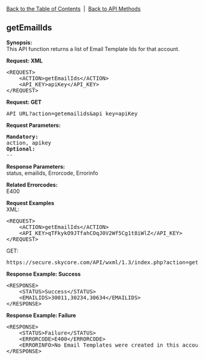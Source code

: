 <a href="/1.3/README.md">Back to the Table of Contents</a>&nbsp;&nbsp;|&nbsp;&nbsp;<a href="API_METHODS.md">Back to API Methods</a>
<h2>getEmailIds</h2>
<p><strong>Synopsis:</strong><br />
This API function returns a list of Email Template Ids for that account.</p>
<div><strong>Request: XML</strong></div>
<pre>&lt;REQUEST&gt;
    &lt;ACTION&gt;getEmailIds&lt;/ACTION&gt;
    &lt;API_KEY&gt;apiKey&lt;/API_KEY&gt;
&lt;/REQUEST&gt;</pre>
<div><strong>Request: GET</strong></div>
<pre>API_URL?action=getemailids&amp;api_key=apiKey</pre>
<div><strong>Request Parameters:</strong></div>
<pre><strong>Mandatory:</strong>
action, apikey
<strong>Optional:</strong>
--
</pre>

<strong>Response Parameters:</strong><br />
status, emailids, Errorcode, Errorinfo

<strong>Related Errorcodes: </strong><br />
E400
<div><strong>Request Examples</strong></div>
XML:
<pre>&lt;REQUEST&gt;
    &lt;ACTION&gt;getEmailIds&lt;/ACTION&gt;
    &lt;API_KEY&gt;qTFkykO9JTfahCOqJ0V2Wf5Cg1t8iWlZ&lt;/API_KEY&gt;    
&lt;/REQUEST&gt;</pre>
GET:
<pre>https://secure.skycore.com/API/wxml/1.3/index.php?action=getemailids&api_key=qTFkykO9JTfahCOqJ0V2Wf5Cg1t8iWlZ</pre>
<div><strong>Response Example: Success</strong></div>
<pre>&lt;RESPONSE&gt;
    &lt;STATUS&gt;Success&lt;/STATUS&gt;
    &lt;EMAILIDS&gt;30011,30234,30634&lt;/EMAILIDS&gt;
&lt;/RESPONSE&gt;</pre>
<div><strong>Response Example: Failure</strong></div>
<pre>&lt;RESPONSE&gt;
    &lt;STATUS&gt;Failure&lt;/STATUS&gt;
    &lt;ERRORCODE&gt;E400&lt;/ERRORCODE&gt;
    &lt;ERRORINFO&gt;No Email Templates were created in this account&lt;/ERRORINFO&gt;
&lt;/RESPONSE&gt;</pre>
